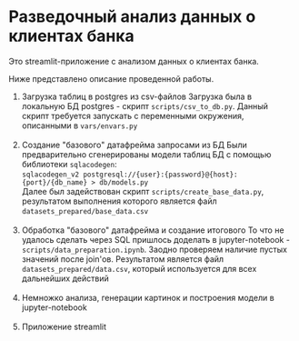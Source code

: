 # Разведочный анализ данных о клиентах банка

Это streamlit-приложение с анализом данных о клиентах банка.

Ниже представлено описание проведенной работы.

1. Загрузка таблиц в postgres из csv-файлов
Загрузка была в локальную БД postgres - скрипт `scripts/csv_to_db.py`. Данный скрипт требуется запускать с переменными окружения, описанными в `vars/envars.py`
<br><br>
2. Создание "базового" датафрейма запросами из БД
Были предварительно сгенерированы модели таблиц БД с помощью библиотеки `sqlacodegen`:
<br>`sqlacodegen_v2 postgresql://{user}:{password}@{host}:{port}/{db_name} > db/models.py`<br>
Далее был задействован скрипт `scripts/create_base_data.py`, результатом выполнения которого является файл `datasets_prepared/base_data.csv`
<br><br>
3. Обработка "базового" датафрейма и создание итогового
То что не удалось сделать через SQL пришлось доделать в jupyter-notebook - `scripts/data_preparation.ipynb`. Заодно проверяем наличие пустых значений после join'ов. Результатом является файл `datasets_prepared/data.csv`, который используется для всех дальнейших действий
<br><br>
4. Немножко анализа, генерации картинок и построения модели в jupyter-notebook
<br><br>
5. Приложение streamlit
<br><br>